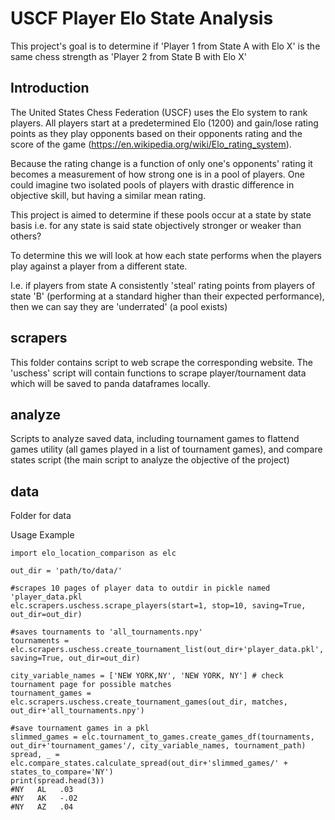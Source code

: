 # USCF Player Elo State Analysis

This project's goal is to determine if 'Player 1 from State A with Elo X' is the same chess strength as 'Player 2 from State B with Elo X' 

## Introduction
The United States Chess Federation (USCF) uses the Elo system to rank players. All players start at a predetermined Elo (1200) and 
gain/lose rating points as they play opponents based on their opponents rating and the score of the game (https://en.wikipedia.org/wiki/Elo_rating_system).

Because the rating change is a function of only one's opponents' rating it becomes a measurement of how strong one is in a pool of players.
One could imagine two isolated pools of players with drastic difference in objective skill, but having a similar mean rating.

This project is aimed to determine if these pools occur at a state by state basis i.e. for any state is said state objectively stronger or weaker
than others? 

To determine this we will look at how each state performs when the players play against a player from a different state. 

I.e. if players from state A consistently 'steal' rating points from players of state 'B' (performing at a standard higher 
than their expected performance), then we can say they are 'underrated' (a pool exists)

## scrapers
This folder contains script to web scrape the corresponding website. The 'uschess' script will contain functions to scrape player/tournament data
which will be saved to panda dataframes locally.

## analyze
Scripts to analyze saved data, including tournament games to flattend games utility (all games played in a list of tournament games), and 
compare states script (the main script to analyze the objective of the project)

## data
Folder for data

Usage Example
```
import elo_location_comparison as elc

out_dir = 'path/to/data/'

#scrapes 10 pages of player data to outdir in pickle named 'player_data.pkl
elc.scrapers.uschess.scrape_players(start=1, stop=10, saving=True, out_dir=out_dir)

#saves tournaments to 'all_tournaments.npy'
tournaments = elc.scrapers.uschess.create_tournament_list(out_dir+'player_data.pkl', saving=True, out_dir=out_dir)

city_variable_names = ['NEW YORK,NY', 'NEW YORK, NY'] # check tournament page for possible matches
tournament_games = elc.scrapers.uschess.create_tournament_games(out_dir, matches, out_dir+'all_tournaments.npy')

#save tournament games in a pkl
slimmed_games = elc.tournament_to_games.create_games_df(tournaments, out_dir+'tournament_games'/, city_variable_names, tournament_path)
spread, _ = elc.compare_states.calculate_spread(out_dir+'slimmed_games/' + states_to_compare='NY')
print(spread.head(3))
#NY   AL   .03
#NY   AK   -.02
#NY   AZ   .04
```